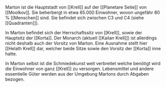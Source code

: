 Marton ist die Hauptstadt von [[Krell]] auf der [[Planetare Seite]] von [[Moolkov]]. Sie beherbergt in etwa 65.000 Einwohner, wovon ungefähr 80 % [[Menschen]] sind.
Sie befindet sich zwischen C3 und C4 (siehe [[Quadranten]]).

In Marton befindet sich der Herrschaftssitz von [[Krell]], sowie der Hauptsitz der [[Korta]]. Der Monarch (aktuell [[Kailan Krell]]) ist allerdings nicht deshalb auch der Vorsitz von Marton. Eine Ausnahme stellt hier [[Helath Krell]] dar, welcher beide Sitze sowie den Vorsitz der [[Korta]] inne hatte.


In Marton selbst ist die Schmiedekunst weit verbreitet welche benötigt wird die Einwohner von ganz [[Krell]] zu versorgen. Lebensmittel und andere essentielle Güter werden aus der Umgebung Martons durch Abgaben bezogen.


